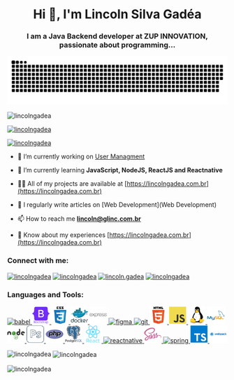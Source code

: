 <h1 align="center">Hi 👋, I'm Lincoln Silva Gadéa</h1>
<h3 align="center">I am a Java Backend developer at ZUP INNOVATION, passionate about programming...</h3>

![Snake animatioon](https://github.com/lincolngadea/lincolngadea/blob/master/github-user-contribution.svg)

<p align="left"> <img src="https://komarev.com/ghpvc/?username=lincolngadea&label=Profile%20views&color=0e75b6&style=flat" alt="lincolngadea" /> </p>

<p align="left"> <a href="https://github.com/ryo-ma/github-profile-trophy"><img src="https://github-profile-trophy.vercel.app/?username=lincolngadea" alt="lincolngadea" /></a> </p>

<p align="left"> <a href="https://twitter.com/lincolngadea" target="blank"><img src="https://img.shields.io/twitter/follow/lincolngadea?logo=twitter&style=for-the-badge" alt="lincolngadea" /></a> </p>

- 🔭 I’m currently working on [User Managment](https://github.com/lincolngadea/gerenciador-de-usuarios-javascript)

- 🌱 I’m currently learning **JavaScript, NodeJS, ReactJS and Reactnative**

- 👨‍💻 All of my projects are available at [https://lincolngadea.com.br](https://lincolngadea.com.br)

- 📝 I regularly write articles on [Web Development](Web Development)

- 📫 How to reach me **lincoln@glinc.com.br**

- 📄 Know about my experiences [https://lincolngadea.com.br](https://lincolngadea.com.br)

<h3 align="left">Connect with me:</h3>
<p align="left">
<a href="https://twitter.com/lincolngadea" target="blank"><img align="center" src="https://cdn.jsdelivr.net/npm/simple-icons@3.0.1/icons/twitter.svg" alt="lincolngadea" height="30" width="40" /></a>
<a href="https://linkedin.com/in/lincolngadea" target="blank"><img align="center" src="https://cdn.jsdelivr.net/npm/simple-icons@3.0.1/icons/linkedin.svg" alt="lincolngadea" height="30" width="40" /></a>
<a href="https://fb.com/lincoln.gadea" target="blank"><img align="center" src="https://cdn.jsdelivr.net/npm/simple-icons@3.0.1/icons/facebook.svg" alt="lincoln.gadea" height="30" width="40" /></a>
<a href="https://instagram.com/lincolngadea" target="blank"><img align="center" src="https://cdn.jsdelivr.net/npm/simple-icons@3.0.1/icons/instagram.svg" alt="lincolngadea" height="30" width="40" /></a>
</p>

<h3 align="left">Languages and Tools:</h3>
<p align="left"> <a href="https://babeljs.io/" target="_blank"> <img src="https://www.vectorlogo.zone/logos/babeljs/babeljs-icon.svg" alt="babel" width="40" height="40"/> </a> <a href="https://getbootstrap.com" target="_blank"> <img src="https://raw.githubusercontent.com/devicons/devicon/master/icons/bootstrap/bootstrap-plain-wordmark.svg" alt="bootstrap" width="40" height="40"/> </a> <a href="https://www.w3schools.com/css/" target="_blank"> <img src="https://raw.githubusercontent.com/devicons/devicon/master/icons/css3/css3-original-wordmark.svg" alt="css3" width="40" height="40"/> </a> <a href="https://www.docker.com/" target="_blank"> <img src="https://raw.githubusercontent.com/devicons/devicon/master/icons/docker/docker-original-wordmark.svg" alt="docker" width="40" height="40"/> </a> <a href="https://expressjs.com" target="_blank"> <img src="https://raw.githubusercontent.com/devicons/devicon/master/icons/express/express-original-wordmark.svg" alt="express" width="40" height="40"/> </a> <a href="https://www.figma.com/" target="_blank"> <img src="https://www.vectorlogo.zone/logos/figma/figma-icon.svg" alt="figma" width="40" height="40"/> </a> <a href="https://git-scm.com/" target="_blank"> <img src="https://www.vectorlogo.zone/logos/git-scm/git-scm-icon.svg" alt="git" width="40" height="40"/> </a> <a href="https://www.w3.org/html/" target="_blank"> <img src="https://raw.githubusercontent.com/devicons/devicon/master/icons/html5/html5-original-wordmark.svg" alt="html5" width="40" height="40"/> </a> <a href="https://developer.mozilla.org/en-US/docs/Web/JavaScript" target="_blank"> <img src="https://raw.githubusercontent.com/devicons/devicon/master/icons/javascript/javascript-original.svg" alt="javascript" width="40" height="40"/> </a> <a href="https://www.linux.org/" target="_blank"> <img src="https://raw.githubusercontent.com/devicons/devicon/master/icons/linux/linux-original.svg" alt="linux" width="40" height="40"/> </a> <a href="https://www.mysql.com/" target="_blank"> <img src="https://raw.githubusercontent.com/devicons/devicon/master/icons/mysql/mysql-original-wordmark.svg" alt="mysql" width="40" height="40"/> </a> <a href="https://nodejs.org" target="_blank"> <img src="https://raw.githubusercontent.com/devicons/devicon/master/icons/nodejs/nodejs-original-wordmark.svg" alt="nodejs" width="40" height="40"/> </a> <a href="https://www.photoshop.com/en" target="_blank"> <img src="https://raw.githubusercontent.com/devicons/devicon/master/icons/photoshop/photoshop-line.svg" alt="photoshop" width="40" height="40"/> </a> <a href="https://www.php.net" target="_blank"> <img src="https://raw.githubusercontent.com/devicons/devicon/master/icons/php/php-original.svg" alt="php" width="40" height="40"/> </a> <a href="https://www.postgresql.org" target="_blank"> <img src="https://raw.githubusercontent.com/devicons/devicon/master/icons/postgresql/postgresql-original-wordmark.svg" alt="postgresql" width="40" height="40"/> </a> <a href="https://reactjs.org/" target="_blank"> <img src="https://raw.githubusercontent.com/devicons/devicon/master/icons/react/react-original-wordmark.svg" alt="react" width="40" height="40"/> </a> <a href="https://reactnative.dev/" target="_blank"> <img src="https://reactnative.dev/img/header_logo.svg" alt="reactnative" width="40" height="40"/> </a> <a href="https://sass-lang.com" target="_blank"> <img src="https://raw.githubusercontent.com/devicons/devicon/master/icons/sass/sass-original.svg" alt="sass" width="40" height="40"/> </a> <a href="https://spring.io/" target="_blank"> <img src="https://www.vectorlogo.zone/logos/springio/springio-icon.svg" alt="spring" width="40" height="40"/> </a> <a href="https://www.typescriptlang.org/" target="_blank"> <img src="https://raw.githubusercontent.com/devicons/devicon/master/icons/typescript/typescript-original.svg" alt="typescript" width="40" height="40"/> </a> <a href="https://webpack.js.org" target="_blank"> <img src="https://raw.githubusercontent.com/devicons/devicon/d00d0969292a6569d45b06d3f350f463a0107b0d/icons/webpack/webpack-original-wordmark.svg" alt="webpack" width="40" height="40"/> </a> </p>

<p><img align="left" src="https://github-readme-stats.vercel.app/api/top-langs?username=lincolngadea&show_icons=true&locale=en&layout=compact" alt="lincolngadea" /></p>

<p>&nbsp;<img align="center" src="https://github-readme-stats.vercel.app/api?username=lincolngadea&show_icons=true&locale=en" alt="lincolngadea" /></p>

<p><img align="center" src="https://github-readme-streak-stats.herokuapp.com/?user=lincolngadea&" alt="lincolngadea" /></p>

